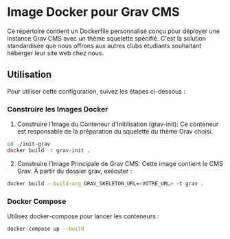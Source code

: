 # Image Docker pour Grav CMS

Ce répertoire contient un Dockerfile personnalisé conçu pour déployer une instance Grav CMS avec un thème squelette spécifié. C'est la solution standardisée que nous offrons aux autres clubs étudiants souhaitant héberger leur site web chez nous.

## Utilisation
Pour utiliser cette configuration, suivez les étapes ci-dessous :

### Construire les Images Docker

1. Construire l'Image du Conteneur d'Initilisation (grav-init): Ce conteneur est responsable de la préparation du squelette du thème Grav choisi.

```bash
cd ./init-grav
docker build -t grav-init .
```

2. Construire l'Image Principale de Grav CMS: Cette image contient le CMS Grav. À partir du dossier grav, exécuter : 
```bash
docker build --build-arg GRAV_SKELETON_URL=<VOTRE_URL> -t grav .
```

### Docker Compose

Utilisez docker-compose pour lancer les conteneurs :
```bash
docker-compose up --build
```

